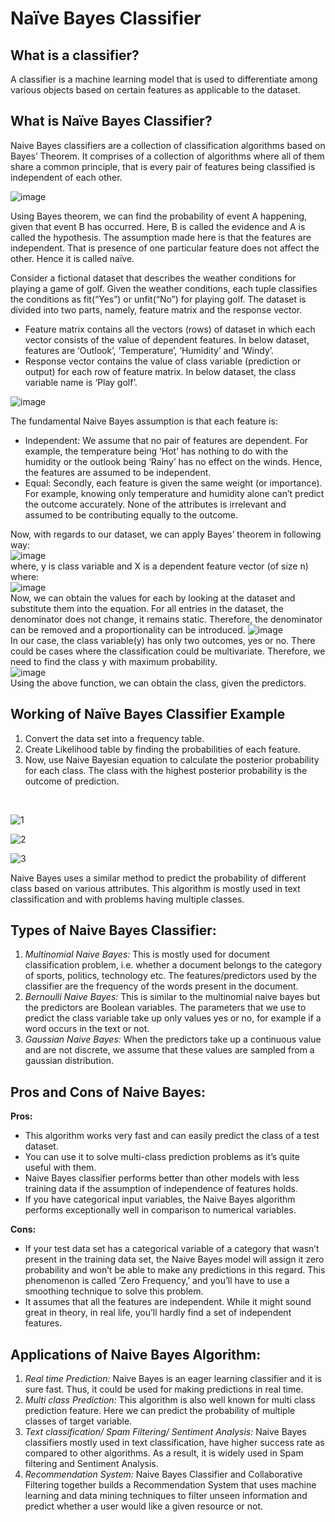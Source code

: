 <h1> Naïve Bayes Classifier </h1>

<h2>What is a classifier? </h2>
A classifier is a machine learning model that is used to differentiate among various objects based on certain features as applicable to the dataset.

<h2>What is Naïve Bayes Classifier? </h2>
Naive Bayes classifiers are a collection of classification algorithms based on Bayes’ Theorem. It comprises of a collection of algorithms where all of them share a common principle, that is every pair of features being classified is independent of each other.

![image](https://user-images.githubusercontent.com/64693139/133974884-5f8c0586-6473-456d-af33-ebc90b61e8d0.png)

Using Bayes theorem, we can find the probability of event A happening, given that event B has occurred. Here, B is called the evidence and A is called the hypothesis. The assumption made here is that the features are independent. That is presence of one particular feature does not affect the other. Hence it is called naïve.

Consider a fictional dataset that describes the weather conditions for playing a game of golf. Given the weather conditions, each tuple classifies the conditions as fit(“Yes”) or unfit(“No”) for playing golf.
The dataset is divided into two parts, namely, feature matrix and the response vector.

<ul>
  <li>Feature matrix contains all the vectors (rows) of dataset in which each vector consists of the value of dependent features. In below dataset, features are ‘Outlook’, ‘Temperature’, ‘Humidity’ and ‘Windy’.</li>
  <li>Response vector contains the value of class variable (prediction or output) for each row of feature matrix. In below dataset, the class variable name is ‘Play golf’. </li>
</ul>

![image](https://user-images.githubusercontent.com/64693139/133975332-157448ba-418b-478e-bb3c-ee6ea0afdb52.png)

The fundamental Naive Bayes assumption is that each feature is:
<ul>
<li>Independent: We assume that no pair of features are dependent. For example, the temperature being ‘Hot’ has nothing to do with the humidity or the outlook being ‘Rainy’ has no effect on the winds. Hence, the features are assumed to be independent.</li>
<li>Equal: Secondly, each feature is given the same weight (or importance). For example, knowing only temperature and humidity alone can’t predict the outcome accurately. None of the attributes is irrelevant and assumed to be contributing equally to the outcome.</li>
</ul>

Now, with regards to our dataset, we can apply Bayes’ theorem in following way: <br>
![image](https://user-images.githubusercontent.com/64693139/133975680-446c7550-5ac8-45b6-b62f-251bdaabcfb2.png) <br>
where, y is class variable and X is a dependent feature vector (of size n) where: <br>
![image](https://user-images.githubusercontent.com/64693139/133975709-c47fafe1-05e1-413b-b3e5-d2d009f93457.png) <br>
Now, we can obtain the values for each by looking at the dataset and substitute them into the equation. For all entries in the dataset, the denominator does not change, it remains static. Therefore, the denominator can be removed and a proportionality can be introduced.
![image](https://user-images.githubusercontent.com/64693139/133975745-be97d4d8-358c-4c63-9d42-db025701a77c.png) <br>
In our case, the class variable(y) has only two outcomes, yes or no. There could be cases where the classification could be multivariate. Therefore, we need to find the class y with maximum probability. <br>
![image](https://user-images.githubusercontent.com/64693139/133975764-b9d406f8-4cf4-4185-b698-d9f7ff73ff0e.png) <br>
Using the above function, we can obtain the class, given the predictors.
<h2> Working of Naïve Bayes Classifier Example </h2>
<ol>
  <li>Convert the data set into a frequency table.</li>
  <li>Create Likelihood table by finding the probabilities of each feature.
  <li>Now, use Naive Bayesian equation to calculate the posterior probability for each class. The class with the highest posterior probability is the outcome of prediction.</li>
</ol>
<br>

![1](https://user-images.githubusercontent.com/64693139/134051352-b5c2d792-9b9f-4349-8e40-ee89aaaf3fd0.jpg)

![2](https://user-images.githubusercontent.com/64693139/134051388-060f0276-c983-4e9a-8140-4f4bce916746.jpg)

![3](https://user-images.githubusercontent.com/64693139/134051409-1fa4a7be-4af5-48a9-badd-54a020184eac.jpg)

Naive Bayes uses a similar method to predict the probability of different class based on various attributes. This algorithm is mostly used in text classification and with problems having multiple classes.

<h2>Types of Naive Bayes Classifier:</h2>
<ol>
  <li><em>Multinomial Naive Bayes:</em> This is mostly used for document classification problem, i.e. whether a document belongs to the category of sports, politics, technology etc. The features/predictors used by the classifier are the frequency of the words present in the document.</li>
  <li><em>Bernoulli Naive Bayes:</em> This is similar to the multinomial naive bayes but the predictors are Boolean variables. The parameters that we use to predict the class variable take up only values yes or no, for example if a word occurs in the text or not.</li>
  <li><em>Gaussian Naive Bayes:</em> When the predictors take up a continuous value and are not discrete, we assume that these values are sampled from a gaussian distribution.</li>
</ol>

<h2>Pros and Cons of Naive Bayes:</h2>
<b>Pros:</b>
<ul>
  <li>This algorithm works very fast and can easily predict the class of a test dataset.</li>
  <li>You can use it to solve multi-class prediction problems as it’s quite useful with them.</li>
  <li>Naive Bayes classifier performs better than other models with less training data if the assumption of independence of features holds.</li>
  <li>If you have categorical input variables, the Naive Bayes algorithm performs exceptionally well in comparison to numerical variables.</li>
</ul>
<b>Cons:</b>
<ul>
  <li>If your test data set has a categorical variable of a category that wasn’t present in the training data set, the Naive Bayes model will assign it zero probability and won’t be able to make any predictions in this regard. This phenomenon is called ‘Zero Frequency,’ and you’ll have to use a smoothing technique to solve this problem.</li>
  <li>It assumes that all the features are independent. While it might sound great in theory, in real life, you’ll hardly find a set of independent features.</li>
</ul>

<h2>Applications of Naive Bayes Algorithm:</h2>
<ol>
  <li><em>Real time Prediction:</em> Naive Bayes is an eager learning classifier and it is sure fast. Thus, it could be used for making predictions in real time. </li>
  <li><em>Multi class Prediction:</em> This algorithm is also well known for multi class prediction feature. Here we can predict the probability of multiple classes of target variable.</li>
  <li><em>Text classification/ Spam Filtering/ Sentiment Analysis:</em> Naive Bayes classifiers mostly used in text classification, have higher success rate as compared to other algorithms. As a result, it is widely used in Spam filtering and Sentiment Analysis.</li>
  <li><em>Recommendation System:</em> Naive Bayes Classifier and Collaborative Filtering together builds a Recommendation System that uses machine learning and data mining techniques to filter unseen information and predict whether a user would like a given resource or not.</li>
</ol>
